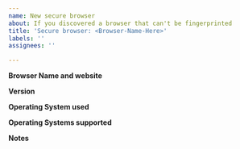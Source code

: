 ```yaml
---
name: New secure browser
about: If you discovered a browser that can't be fingerprinted
title: 'Secure browser: <Browser-Name-Here>'
labels: ''
assignees: ''

---
```


**Browser Name and website**

**Version** 

**Operating System used**

**Operating Systems supported**

**Notes**

<!--
Feel free to add it to the secure browser's list at https://github.com/gautamkrishnar/nothing-private/blob/master/Secure-Browsers.md

And open a PR
-->
